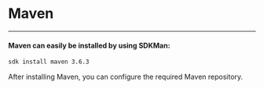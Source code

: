# Maven
<hr>

#### Maven can easily be installed by using SDKMan:

```bash
sdk install maven 3.6.3
```

After installing Maven, you can configure the required Maven repository.